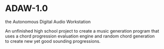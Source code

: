 # ADAW-1.0
the Autonomous Digital Audio Workstation


An unfinished high school project to create a music generation program that uses a chord progression evaluation engine and random chord generation to create new yet good sounding progressions.
